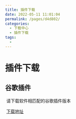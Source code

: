 ```yaml
---
title: 插件下载
date: 2022-05-11 11:01:04
permalink: /pages/d4d802/
categories:
  - 下载中心
  - 插件下载
tags:
  -
---
```


# 插件下载

## 谷歌插件

​	请下载软件相匹配的谷歌插件版本

​	[下载地址](https://basics.996day.com/webPciDownload)